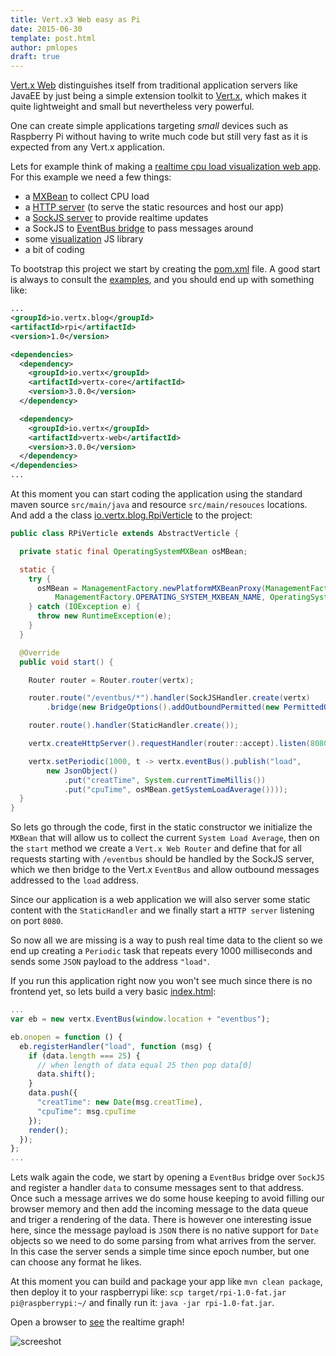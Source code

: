 ```yaml
---
title: Vert.x3 Web easy as Pi
date: 2015-06-30
template: post.html
author: pmlopes
draft: true
---
```

[Vert.x Web](http://vertx.io/docs/#web) distinguishes itself from traditional application servers like JavaEE by just
being a simple extension toolkit to [Vert.x](http://vertx.io/docs/#core), which makes it quite lightweight and small but
nevertheless very powerful.

One can create simple applications targeting _small_ devices such as Raspberry Pi without having to write much code but
still very fast as it is expected from any Vert.x application.

Lets for example think of making a [realtime cpu load visualization web app](https://github.com/pmlopes/vert-x3-experiments/archive/experiments/rpi-cpuload.zip).
For this example we need a few things:

* a [MXBean](http://docs.oracle.com/javase/7/docs/api/java/lang/management/OperatingSystemMXBean.html) to collect CPU load
* a [HTTP server](http://vertx.io/docs/vertx-core/java/#_writing_http_servers_and_clients) (to serve the static resources and host our app)
* a [SockJS server](http://vertx.io/docs/vertx-web/java/#_sockjs) to provide realtime updates
* a SockJS to [EventBus bridge](http://vertx.io/docs/vertx-web/java/#_sockjs_event_bus_bridge) to pass messages around
* some [visualization](http://d3js.org/) JS library
* a bit of coding

To bootstrap this project we start by creating the [pom.xml](https://github.com/pmlopes/vert-x3-experiments/blob/experiments/rpi-cpuload/pom.xml)
file. A good start is always to consult the [examples](https://github.com/vert-x3/vertx-examples),
and you should end up with something like:

```xml
...
<groupId>io.vertx.blog</groupId>
<artifactId>rpi</artifactId>
<version>1.0</version>

<dependencies>
  <dependency>
    <groupId>io.vertx</groupId>
    <artifactId>vertx-core</artifactId>
    <version>3.0.0</version>
  </dependency>

  <dependency>
    <groupId>io.vertx</groupId>
    <artifactId>vertx-web</artifactId>
    <version>3.0.0</version>
  </dependency>
</dependencies>
...
```

At this moment you can start coding the application using the standard maven source `src/main/java` and resource
`src/main/resouces` locations. And add a the class [io.vertx.blog.RpiVerticle](https://github.com/pmlopes/vert-x3-experiments/blob/experiments/rpi-cpuload/src/main/java/io/vertx/blog/RPiVerticle.java)
to the project:

```java
public class RPiVerticle extends AbstractVerticle {

  private static final OperatingSystemMXBean osMBean;

  static {
    try {
      osMBean = ManagementFactory.newPlatformMXBeanProxy(ManagementFactory.getPlatformMBeanServer(),
          ManagementFactory.OPERATING_SYSTEM_MXBEAN_NAME, OperatingSystemMXBean.class);
    } catch (IOException e) {
      throw new RuntimeException(e);
    }
  }

  @Override
  public void start() {

    Router router = Router.router(vertx);

    router.route("/eventbus/*").handler(SockJSHandler.create(vertx)
        .bridge(new BridgeOptions().addOutboundPermitted(new PermittedOptions().setAddress("load"))));

    router.route().handler(StaticHandler.create());

    vertx.createHttpServer().requestHandler(router::accept).listen(8080);

    vertx.setPeriodic(1000, t -> vertx.eventBus().publish("load",
        new JsonObject()
            .put("creatTime", System.currentTimeMillis())
            .put("cpuTime", osMBean.getSystemLoadAverage())));
  }
}
```

So lets go through the code, first in the static constructor we initialize the `MXBean` that will allow us to collect
the current `System Load Average`, then on the `start` method we create a `Vert.x Web Router` and define that for all
requests starting with `/eventbus` should be handled by the SockJS server, which we then bridge to the Vert.x
`EventBus` and allow outbound messages addressed to the `load` address.

Since our application is a web application we will also server some static content with the `StaticHandler` and we
finally start a `HTTP server` listening on port `8080`.

So now all we are missing is a way to push real time data to the client so we end up creating a `Periodic` task that
repeats every 1000 milliseconds and sends some `JSON` payload to the address `"load"`.

If you run this application right now you won't see much since there is no frontend yet, so lets build a very basic
[index.html](https://github.com/pmlopes/vert-x3-experiments/blob/experiments/rpi-cpuload/src/main/resources/webroot/index.html):

```javascript
...
var eb = new vertx.EventBus(window.location + "eventbus");

eb.onopen = function () {
  eb.registerHandler("load", function (msg) {
    if (data.length === 25) {
      // when length of data equal 25 then pop data[0]
      data.shift();
    }
    data.push({
      "creatTime": new Date(msg.creatTime),
      "cpuTime": msg.cpuTime
    });
    render();
  });
};
...
```

Lets walk again the code, we start by opening a `EventBus` bridge over `SockJS` and register a handler `data` to consume
messages sent to that address. Once such a message arrives we do some house keeping to avoid filling our browser memory
and then add the incoming message to the data queue and triger a rendering of the data. There is however one interesting
issue here, since the message payload is `JSON` there is no native support for `Date` objects so we need to do some
parsing from what arrives from the server. In this case the server sends a simple time since epoch number, but one can
choose any format he likes.

At this moment you can build and package your app like `mvn clean package`, then deploy it to your raspberrypi like:
`scp target/rpi-1.0-fat.jar pi@raspberrypi:~/` and finally run it: `java -jar rpi-1.0-fat.jar`.

Open a browser to [see](http://raspberrypi:8080) the realtime graph!

![screeshot](../assets/blog/vertx3-web-easy-as-pi/rpi.png)